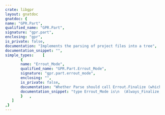 ```yaml
---
crate: libgpr
layout: gnatdoc
gnatdoc: {
name: "GPR.Part",
qualified_name: "GPR.Part",
signature: "gpr.part",
enclosing: "gpr",
is_private: false,
documentation: "Implements the parsing of project files into a tree",
documentation_snippet: "",
simple_types:    [
       {
       name: "Errout_Mode",
       qualified_name: "GPR.Part.Errout_Mode",
       signature: "gpr.part.errout_mode",
       enclosing: "",
       is_private: false,
       documentation: "Whether Parse should call Errout.Finalize (which prints the error\nmessages on stdout). When Never_Finalize is used, Errout is not reset\neither at the beginning of Parse.\n\n@enum Always_Finalize\n@enum Finalize_If_Error\n@enum Never_Finalize",
       documentation_snippet: "type Errout_Mode is\n  (Always_Finalize,\n   Finalize_If_Error,\n   Never_Finalize);",
       }   ,
   ]
,}
---
```

